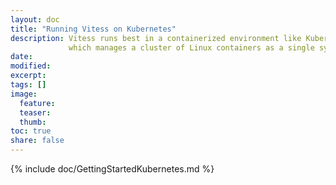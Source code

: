 ```yaml
---
layout: doc
title: "Running Vitess on Kubernetes"
description: Vitess runs best in a containerized environment like Kubernetes,
             which manages a cluster of Linux containers as a single system.
date: 
modified:
excerpt:
tags: []
image:
  feature:
  teaser:
  thumb:
toc: true
share: false
---
```


{% include doc/GettingStartedKubernetes.md %}
